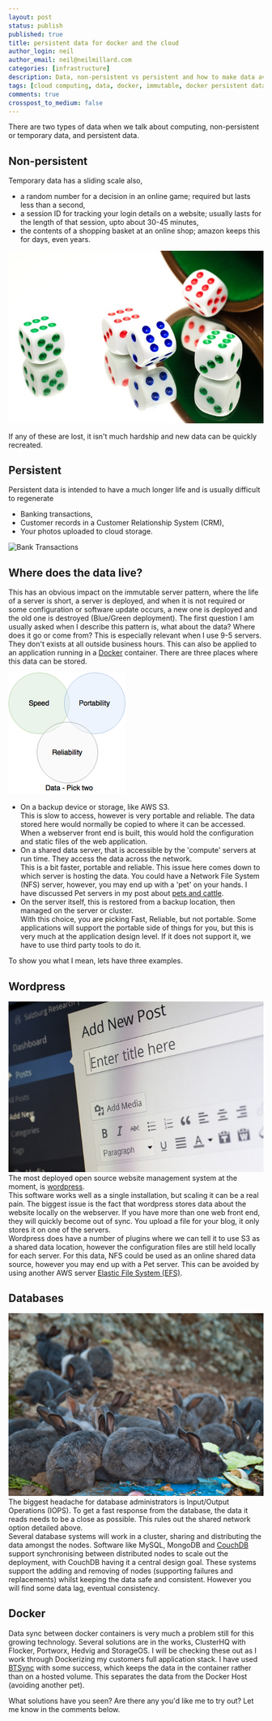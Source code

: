 ```yaml
---
layout: post
status: publish
published: true
title: persistent data for docker and the cloud
author_login: neil
author_email: neil@neilmillard.com
categories: [infrastructure]
description: Data, non-persistent vs persistent and how to make data available in temporary environments
tags: [cloud computing, data, docker, immutable, docker persistent data]
comments: true
crosspost_to_medium: false
---
```

There are two types of data when we talk about computing, non-persistent or temporary data, and persistent data.  
## Non-persistent
Temporary data has a sliding scale also, 
* a random number for a decision in an online game; required but lasts less than a second,
* a session ID for tracking your login details on a website; usually lasts for the length of that session, upto about 30-45 minutes, 
* the contents of a shopping basket at an online shop; amazon keeps this for days, even years.  

![Random numbers with dice](/public/img/maxpixel.freegreatpicture.com-Fun-Roll-Yahtzee-Game-Luck-Dice-Chance-Throwing-1132533.jpg)

If any of these are lost, it isn't much hardship and new data can be quickly recreated.  

## Persistent
Persistent data is intended to have a much longer life and is usually difficult to regenerate
* Banking transactions,  
* Customer records in a Customer Relationship System (CRM),
* Your photos uploaded to cloud storage.

![Bank Transactions](https://upload.wikimedia.org/wikipedia/commons/c/cb/BankStatementChequing.png)

## Where does the data live?
This has an obvious impact on the immutable server pattern, where the life of a server is short, a server is deployed, and when it is not required or some configuration or software update occurs, a new one is deployed and the old one is destroyed (Blue/Green deployment).
The first question I am usually asked when I describe this pattern is, what about the data? Where does it go or come from? This is especially relevant when I use 9-5 servers. They don't exists at all outside business hours.
  This can also be applied to an application running in a [Docker](https://www.docker.com/) container.
There are three places where this data can be stored. 

![Data Storage, pick two](/public/img/venn.png)
* On a backup device or storage, like AWS S3.  
This is slow to access, however is very portable and reliable. The data stored here would normally be copied to where it can be accessed. When a webserver front end is built, this would hold the configuration and static files of the web application.
* On a shared data server, that is accessible by the 'compute' servers at run time. They access the data across the network.  
This is a bit faster, portable and reliable. This issue here comes down to which server is hosting the data. You could have a Network File System (NFS) server, however, you may end up with a 'pet' on your hands. I have discussed Pet servers in my post about [pets and cattle](/2016/10/06/pets-vs-cattle/).
* On the server itself, this is restored from a backup location, then managed on the server or cluster.  
With this choice, you are picking Fast, Reliable, but not portable. Some applications will support the portable side of things for you, but this is very much at the application design level. If it does not support it, we have to use third party tools to do it.

To show you what I mean, lets have three examples.

## Wordpress
![Wordpress Blogging software](/public/img/Content-Management-System-Cms-Wordpress-Blog-Post-265132.jpg)
The most deployed open source website management system at the moment, is [wordpress](https://wordpress.org/).  
This software works well as a single installation, but scaling it can be a real pain. The biggest issue is the fact that wordpress stores data about the website locally on the webserver. If you have more than one web front end, they will quickly become out of sync. You upload a file for your blog, it only stores it on one of the servers.  
Wordpress does have a number of plugins where we can tell it to use S3 as a shared data location, however the configuration files are still held locally for each server. For this data, NFS could be used as an online shared data source, however you may end up with a Pet server. This can be avoided by using another AWS server [Elastic File System (EFS)](https://aws.amazon.com/blogs/aws/amazon-elastic-file-system-shared-file-storage-for-amazon-ec2/).

## Databases
![Scaling like rabbits](/public/img/scaling_like_rabbits.jpg)
The biggest headache for database administrators is Input/Output Operations (IOPS). To get a fast response from the database, the data it reads needs to be a close as possible. This rules out the shared network option detailed above.  
Several database systems will work in a cluster, sharing and distributing the data amongst the nodes. Software like MySQL, MongoDB and [CouchDB](https://en.wikipedia.org/wiki/CouchDB) support synchronising between distributed nodes to scale out the deployment, with CouchDB having it a central design goal.
These systems support the adding and removing of nodes (supporting failures and replacements) whilst keeping the data safe and consistent. However you will find some data lag, eventual consistency.

## Docker
Data sync between docker containers is very much a problem still for this growing technology. Several solutions are in the works, ClusterHQ with Flocker, Portworx, Hedvig and StorageOS. I will be checking these out as I work through Dockerizing my customers full application stack. I have used [BTSync](https://www.resilio.com/) with some success, which keeps the data in the container rather than on a hosted volume. This separates the data from the Docker Host (avoiding another pet).

What solutions have you seen? Are there any you'd like me to try out? Let me know in the comments below.
